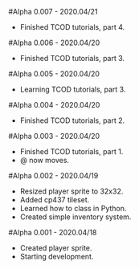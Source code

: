 #Alpha 0.007 - 2020.04/21
* Finished TCOD tutorials, part 4.

#Alpha 0.006 - 2020.04/20
* Finished TCOD tutorials, part 3.

#Alpha 0.005 - 2020.04/20
* Learning TCOD tutorials, part 3.

#Alpha 0.004 - 2020.04/20
* Finished TCOD tutorials, part 2.

#Alpha 0.003 - 2020.04/20
* Finished TCOD tutorials, part 1.
* @ now moves.

#Alpha 0.002 - 2020.04/19
* Resized player sprite to 32x32.
* Added cp437 tileset.
* Learned how to class in Python.
* Created simple inventory system.

#Alpha 0.001 - 2020.04/18
* Created player sprite.
* Starting development.
